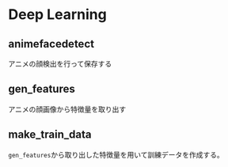 # Deep Learning

## animefacedetect

アニメの顔検出を行って保存する

## gen_features

アニメの顔画像から特徴量を取り出す

## make_train_data

`gen_features`から取り出した特徴量を用いて訓練データを作成する。
